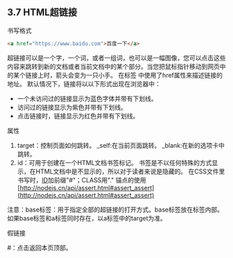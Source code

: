 ## 3.7 HTML超链接

书写格式

```html
<a href="https://www.baidu.com">百度一下</a>
```
超链接可以是一个字，一个词，或者一组词，也可以是一幅图像，您可以点击这些内容来跳转到新的文档或者当前文档中的某个部分。当您把鼠标指针移动到网页中的某个链接上时，箭头会变为一只小手。
在标签<a> 中使用了href属性来描述链接的地址。
默认情况下，链接将以以下形式出现在浏览器中：

- 一个未访问过的链接显示为蓝色字体并带有下划线。
- 访问过的链接显示为紫色并带有下划线。
- 点击链接时，链接显示为红色并带有下划线。

属性

1. target：控制页面如何跳转。
_self:在当前页面跳转。
_blank:在新的选项卡中跳转。
1. id：可用于创建在一个HTML文档书签标记。
书签是不以任何特殊的方式显示，在HTML文档中是不显示的，所以对于读者来说是隐藏的。
在CSS文件里书写时，[ID](https://www.baidu.com/s?wd=ID&tn=SE_PcZhidaonwhc_ngpagmjz&rsv_dl=gh_pc_zhidao)加前缀"#"；CLASS用"."
锚点的使用
[http://nodejs.cn/api/assert.html#assert_assert](http://nodejs.cn/api/assert.html#assert_assert)

注意：base标签：用于指定全部的超链接的打开方式。base标签放在<head>标签内部。
如果base标签和a标签同时存在，以a标签中的target为准。
<base target="_self">

假链接

#：点击返回本页顶部。
